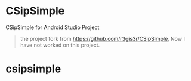 CSipSimple
==========

CSipSimple for Android Studio Project

> the project fork from https://github.com/r3gis3r/CSipSimple, Now I have not worked on this project. 


# csipsimple
